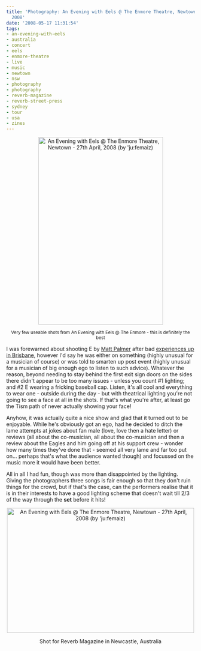 ```yaml
---
title: 'Photography: An Evening with Eels @ The Enmore Theatre, Newtown - 27th April,
  2008'
date: '2008-05-17 11:31:54'
tags:
- an-evening-with-eels
- australia
- concert
- eels
- enmore-theatre
- live
- music
- newtown
- nsw
- photography
- photography
- reverb-magazine
- reverb-street-press
- sydney
- tour
- usa
- zines
---
```


<p style="text-align: center;"><a href="http://www.flickr.com/photos/jufemaiz/2445056389/" title="An Evening with Eels @ The Enmore Theatre, Newtown - 27th April, 2008 (by 'ju:femaiz)"><img src="http://farm3.static.flickr.com/2229/2445056389_14c50b2e53.jpg" title="An Evening with Eels @ The Enmore Theatre, Newtown - 27th April, 2008 (by 'ju:femaiz)" alt="An Evening with Eels @ The Enmore Theatre, Newtown - 27th April, 2008 (by 'ju:femaiz)" width="333" height="500" /></a></p>
<p style="text-align: center;"><small>Very few useable shots from An Evening with Eels @ The Enmore - this is definitely the best</small></p>

I was forewarned about shooting E by <a href="http://flickr.com/people/letsmakeart/">Matt Palmer</a> after bad <a href="http://flickr.com/groups/concertshots/discuss/72157604708785283/">experiences up in Brisbane</a>, however I'd say he was either on something (highly unusual for a musician of course) or was told to smarten up post event (highly unusual for a musician of big enough ego to listen to such advice). Whatever the reason, beyond needing to stay behind the first exit sign doors on the sides there didn't appear to be too many issues - unless you count #1 lighting; and #2 E wearing a fricking baseball cap. Listen, it's all cool and everything to wear one - outside during the day - but with theatrical lighting you're not going to see a face at all in the shots. If that's what you're after, at least go the Tism path of never actually showing your face!

Anyhow, it was actually quite a nice show and glad that it turned out to be enjoyable. While he's obviously got an ego, had he decided to ditch the lame attempts at jokes about fan male (love, love then a hate letter) or reviews (all about the co-musician, all about the co-musician and then a review about the Eagles and him going off at his support crew - wonder how many times they've done that - seemed all very lame and far too put on... perhaps that's what the audience wanted though) and focussed on the music more it would have been better.

All in all I had fun, though was more than disappointed by the lighting. Giving the photographers three songs is fair enough so that they don't ruin things for the crowd, but if that's the case, can the performers realise that it is in their interests to have a good lighting scheme that doesn't wait till 2/3 of the way through the <strong>set</strong> before it hits!

<p style="text-align: center;"><a href="http://www.flickr.com/photos/jufemaiz/2476288601/" title="An Evening with Eels @ The Enmore Theatre, Newtown - 27th April, 2008 (by 'ju:femaiz)"><img src="http://farm3.static.flickr.com/2069/2476288601_d80f9bdc0f.jpg" title="An Evening with Eels @ The Enmore Theatre, Newtown - 27th April, 2008 (by 'ju:femaiz)" alt="An Evening with Eels @ The Enmore Theatre, Newtown - 27th April, 2008 (by 'ju:femaiz)" width="500" height="333" /></a></p>

<p style="text-align: center;">Shot for Reverb Magazine in Newcastle, Australia</p>
